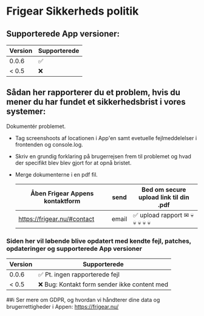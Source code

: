 # Frigear Sikkerheds politik

## Supporterede App versioner:


| Version | Supporterede       |
| ------- | ------------------ |
| 0.0.6   | :white_check_mark: |
| < 0.5   | :x:                |

## Sådan her rapporterer du et problem, hvis du mener du har fundet et sikkerhedsbrist i vores systemer:


Dokumentér problemet.
 - Tag screenshoots af locationen i App'en samt evetuelle fejlmeddelelser i frontenden og console.log.
 - Skriv en grundig forklaring på brugerrejsen frem til problemet og hvad der specifikt blev blev gjort for at opnå bristet.
 - Merge dokumenterne i en pdf fil.
   
   | Åben Frigear Appens kontaktform | send  | Bed om secure upload link til din .pdf |
   | ------------------------------- | ----- | ------------------------------------------------------ |
   | https://frigear.nu/#contact     | email |:white_check_mark: upload rapport  ✉   💀  💀  💀  💀  💀|
   

### Siden her vil løbende blive opdatert med kendte fejl, patches, opdateringer og supporterede App versioner


| Version | Supporterede       |
| ------- | ------------------ |
| 0.0.6   | :white_check_mark: Pt. ingen rapporterede fejl |
| < 0.5   | :x: Bug: Kontakt form sender ikke content med  |

##ℹ️ Ser mere om GDPR, og hvordan vi håndterer dine data og brugerrettigheder i Appen: https://frigear.nu/  
